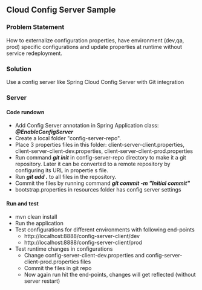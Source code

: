 ## Cloud Config Server Sample
### Problem Statement
How to externalize configuration properties, have environment (dev,qa, prod) specific configurations and update properties at runtime without service redeployment.
### Solution
Use a config server like Spring Cloud Config Server with Git integration

### Server
#### Code rundown
- Add Config Server annotation in Spring Application class: ***@EnableConfigServer***
- Create a local folder "config-server-repo". 
- Place 3 properties files in this folder: client-server-client.properties, client-server-client-dev.properties, client-server-client-prod.properties
- Run command ***git init*** in config-server-repo directory to make it a git repository. Later it can be converted to a remote repository by configuring its URL in propertie s file.
- Run ***git add .*** to all files in the repository.
- Commit the files by running command ***git commit -m "Initial commit"***
- bootstrap.properties in resources folder has config server settings

#### Run and test
- mvn clean install
- Run the application
- Test configurations for different environments with following end-points
  - http://localhost:8888/config-server-client/dev
  - http://localhost:8888/config-server-client/prod
- Test runtime changes in configurations
  - Change config-server-client-dev.properties and config-server-client-prod.properties files
  - Commit the files in git repo
  - Now again run hit the end-points, changes will get reflected (without server restart)


